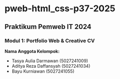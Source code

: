 # pweb-html_css-p37-2025
## Praktikum Pemweb IT 2024
### Modul 1: Portfolio Web & Creative CV

**Nama Anggota Kelompok:**
- Tasya Aulia Darmawan (5027241009)
- Aditya Reza Daffansyah (5027241034)
- Bayu Kurniawan (5027241055)
